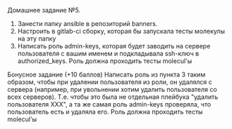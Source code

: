 Домашнее задание №5.

1. Занести папку ansible в репозиторий banners.
2. Настроить в gitlab-ci сборку, которая бы запускала тесты молекулы на эту папку
3. Написать роль admin-keys, которая будет заводить на сервере пользователя с вашим именем и подкладывала ssh-ключ в authorized_keys. Роль должна проходить тесты molecul'ы

Бонусное задание (+10 баллов)
Написать роль из пункта 3 таким образом, чтобы при удалении пользователя из роли, он удалялся с сервера (например, при увольнении хотим удалить пользователя со всех серверов).
Т.е. чтобы это была не отдельная плейбука "удалить пользователя ХХХ", а та же самая роль admin-keys проверяла, что пользователь есть и удаляла его. Роль должна проходить тесты molecul'ы
